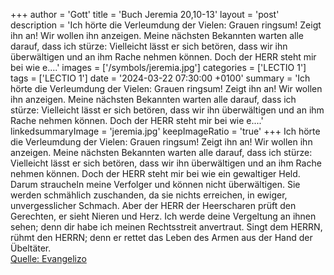 +++
author = 'Gott'
title = 'Buch Jeremia 20,10-13'
layout = 'post'
description = 'Ich hörte die Verleumdung der Vielen: Grauen ringsum! Zeigt ihn an! Wir wollen ihn anzeigen. Meine nächsten Bekannten warten alle darauf, dass ich stürze: Vielleicht lässt er sich betören, dass wir ihn überwältigen und an ihm Rache nehmen können. Doch der HERR steht mir bei wie e....'
images = ['/symbols/jeremia.jpg']
categories = ['LECTIO 1']
tags = ['LECTIO 1']
date = '2024-03-22 07:30:00 +0100'
summary = 'Ich hörte die Verleumdung der Vielen: Grauen ringsum! Zeigt ihn an! Wir wollen ihn anzeigen. Meine nächsten Bekannten warten alle darauf, dass ich stürze: Vielleicht lässt er sich betören, dass wir ihn überwältigen und an ihm Rache nehmen können. Doch der HERR steht mir bei wie e....'
linkedsummaryImage = 'jeremia.jpg'
keepImageRatio = 'true'
+++
Ich hörte die Verleumdung der Vielen: Grauen ringsum! Zeigt ihn an! Wir wollen ihn anzeigen. Meine nächsten Bekannten warten alle darauf, dass ich stürze: Vielleicht lässt er sich betören, dass wir ihn überwältigen und an ihm Rache nehmen können.
Doch der HERR steht mir bei wie ein gewaltiger Held.<!--more--> Darum straucheln meine Verfolger und können nicht überwältigen. Sie werden schmählich zuschanden, da sie nichts erreichen, in ewiger, unvergesslicher Schmach.
Aber der HERR der Heerscharen prüft den Gerechten, er sieht Nieren und Herz. Ich werde deine Vergeltung an ihnen sehen; denn dir habe ich meinen Rechtsstreit anvertraut.
Singt dem HERRN, rühmt den HERRN; denn er rettet das Leben des Armen aus der Hand der Übeltäter.<br> [Quelle: Evangelizo](https://evangeliumtagfuertag.org/DE/gospel)